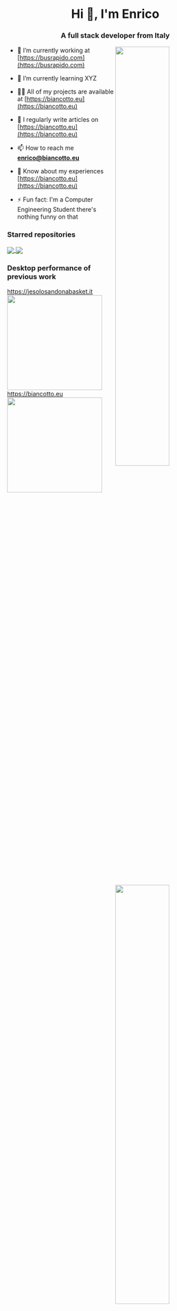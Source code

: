 <h1 align="center">Hi 👋, I'm Enrico</h1>
<h3 align="center">A full stack developer from Italy</h3>

[<img align="right" width="50%" src="https://github-readme-stats.vercel.app/api?username=enricBiancott0&theme=dark&show_icons=true">](https://metrics.lecoq.io/enricBiancott0#gh-dark-mode-only)
[<img align="right" width="50%" src="https://github-readme-stats.vercel.app/api?username=enricBiancott0&show_icons=true">](https://metrics.lecoq.io/enricBiancott0#gh-light-mode-only)

<!--Personal info-->
- 🔭 I’m currently working at [https://busrapido.com](https://busrapido.com)

- 🌱 I’m currently learning XYZ

- 👨‍💻 All of my projects are available at [https://biancotto.eu](https://biancotto.eu)

- 📝 I regularly write articles on [https://biancotto.eu](https://biancotto.eu)

- 📫 How to reach me **enrico@biancotto.eu**

- 📄 Know about my experiences [https://biancotto.eu](https://biancotto.eu)

- ⚡ Fun fact: I'm a Computer Engineering Student there's nothing funny on that

<!--Starred repositories-->
<h3 alig="left">Starred repositories</h3>
<a href="https://github.com/enricBiancott0/dijkstra">
  <img align="center" src="https://github-readme-stats.vercel.app/api/pin/?username=enricBiancott0&repo=dijkstra&theme=synthwave" />
</a>
<a href="https://github.com/enricBiancott0/vad">
  <img align="center" src="https://github-readme-stats.vercel.app/api/pin/?username=enricBiancott0&repo=vad&theme=synthwave" />
</a>

<!--Page Speed Insights-->
<h3 align="left">Desktop performance of previous work</h3>
<a align="center" href="https://jesolosandonabasket.it">
  https://jesolosandonabasket.it
</a>
<img align="center" style="width:23vw" src="https://raw.githubusercontent.com/enricBiancott0/enricBiancott0/main/images/jsdbDesktopPagespeed.svg">

<a align="center" href="https://biancotto.eu">
  https://biancotto.eu
</a>
<img align="center" style="width:23vw" src="https://raw.githubusercontent.com/enricBiancott0/enricBiancott0/main/images/biancottoPagespeed.svg">

